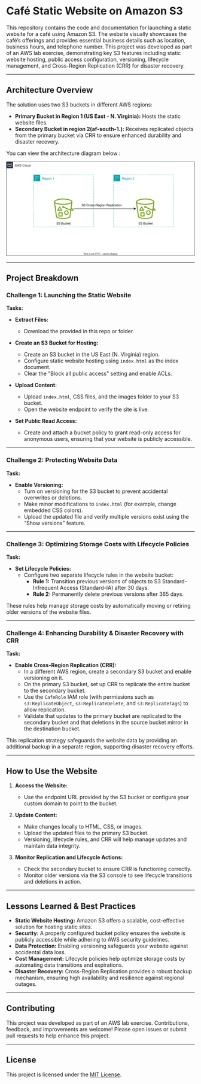 # Café Static Website on Amazon S3

This repository contains the code and documentation for launching a static website for a café using Amazon S3. The website visually showcases the café’s offerings and provides essential business details such as location, business hours, and telephone number. This project was developed as part of an AWS lab exercise, demonstrating key S3 features including static website hosting, public access configuration, versioning, lifecycle management, and Cross-Region Replication (CRR) for disaster recovery.

---

## Architecture Overview

The solution uses two S3 buckets in different AWS regions:
- **Primary Bucket in Region 1 (US East - N. Virginia):** Hosts the static website files.
- **Secondary Bucket in region 2(af-south-1.):** Receives replicated objects from the primary bucket via CRR to ensure enhanced durability and disaster recovery.

You can view the architecture diagram below :

![Architecture Diagram](s3_static_site.drawio.svg)

---

## Project Breakdown

### Challenge 1: Launching the Static Website

**Tasks:**
- **Extract Files:**  
  - Download the provided in this repo or folder.
  
- **Create an S3 Bucket for Hosting:**  
  - Create an S3 bucket in the US East (N. Virginia) region.
  - Configure static website hosting using `index.html` as the index document.
  - Clear the "Block all public access" setting and enable ACLs.

- **Upload Content:**  
  - Upload `index.html`, CSS files, and the images folder to your S3 bucket.
  - Open the website endpoint to verify the site is live.

- **Set Public Read Access:**  
  - Create and attach a bucket policy to grant read-only access for anonymous users, ensuring that your website is publicly accessible.

---

### Challenge 2: Protecting Website Data

**Task:**
- **Enable Versioning:**  
  - Turn on versioning for the S3 bucket to prevent accidental overwrites or deletions.
  - Make minor modifications to `index.html` (for example, change embedded CSS colors).
  - Upload the updated file and verify multiple versions exist using the “Show versions” feature.

---

### Challenge 3: Optimizing Storage Costs with Lifecycle Policies

**Task:**
- **Set Lifecycle Policies:**  
  - Configure two separate lifecycle rules in the website bucket:
    - **Rule 1:** Transition previous versions of objects to S3 Standard-Infrequent Access (Standard-IA) after 30 days.
    - **Rule 2:** Permanently delete previous versions after 365 days.

These rules help manage storage costs by automatically moving or retiring older versions of the website files.

---

### Challenge 4: Enhancing Durability & Disaster Recovery with CRR

**Task:**
- **Enable Cross-Region Replication (CRR):**  
  - In a different AWS region, create a secondary S3 bucket and enable versioning on it.
  - On the primary S3 bucket, set up CRR to replicate the entire bucket to the secondary bucket.
  - Use the `CafeRole` IAM role (with permissions such as `s3:ReplicateObject`, `s3:ReplicateDelete`, and `s3:ReplicateTags`) to allow replication.
  - Validate that updates to the primary bucket are replicated to the secondary bucket and that deletions in the source bucket mirror in the destination bucket.

This replication strategy safeguards the website data by providing an additional backup in a separate region, supporting disaster recovery efforts.

---

## How to Use the Website

1. **Access the Website:**  
   - Use the endpoint URL provided by the S3 bucket or configure your custom domain to point to the bucket.

2. **Update Content:**  
   - Make changes locally to HTML, CSS, or images.
   - Upload the updated files to the primary S3 bucket.
   - Versioning, lifecycle rules, and CRR will help manage updates and maintain data integrity.

3. **Monitor Replication and Lifecycle Actions:**  
   - Check the secondary bucket to ensure CRR is functioning correctly.
   - Monitor older versions via the S3 console to see lifecycle transitions and deletions in action.

---

## Lessons Learned & Best Practices

- **Static Website Hosting:** Amazon S3 offers a scalable, cost-effective solution for hosting static sites.
- **Security:** A properly configured bucket policy ensures the website is publicly accessible while adhering to AWS security guidelines.
- **Data Protection:** Enabling versioning safeguards your website against accidental data loss.
- **Cost Management:** Lifecycle policies help optimize storage costs by automating data transitions and expirations.
- **Disaster Recovery:** Cross-Region Replication provides a robust backup mechanism, ensuring high availability and resilience against regional outages.

---

## Contributing

This project was developed as part of an AWS lab exercise. Contributions, feedback, and improvements are welcome! Please open issues or submit pull requests to help enhance this project.

---

## License

This project is licensed under the [MIT License](LICENSE).

